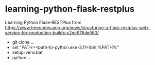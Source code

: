 # learning-python-flask-restplus
Learning Python Flask-RESTPlus from https://www.freecodecamp.org/news/structuring-a-flask-restplus-web-service-for-production-builds-c2ec676de563/
  
  * git clone ...
  * set "PATH=<path-to-python.exe-3.11>\bin;%PATH%"
  * setup-venv.bat
  * python ...
